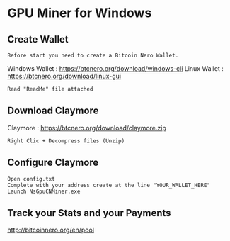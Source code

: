 # GPU Miner for Windows

## Create Wallet
```
Before start you need to create a Bitcoin Nero Wallet.
```
Windows Wallet : https://btcnero.org/download/windows-cli
Linux Wallet : https://btcnero.org/download/linux-gui
```
Read "ReadMe" file attached
```
## Download Claymore
Claymore : https://btcnero.org/download/claymore.zip
```
Right Clic + Decompress files (Unzip)
```
## Configure Claymore
```
Open config.txt
Complete with your address create at the line "YOUR_WALLET_HERE"
Launch NsGpuCNMiner.exe
```

## Track your Stats and your Payments
http://bitcoinnero.org/en/pool
